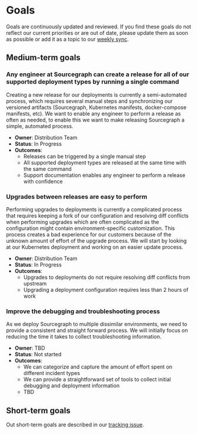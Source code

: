 # Goals

Goals are continuously updated and reviewed. If you find these goals do not reflect our current priorities or are out of date, please update them as soon as possible or add it as a topic to our [weekly sync](recurring_processes.md#weekly-distribution-team-sync).

## Medium-term goals

### Any engineer at Sourcegraph can create a release for all of our supported deployment types by running a single command

Creating a new release for our deployments is currently a semi-automated process, which requires several manual steps and synchronizing our versioned artifacts (Sourcegraph, Kubernetes manifests, docker-compose manifests, etc). We want to enable any engineer to perform a release as often as needed, to enable this we want to make releasing Sourcegraph a simple, automated process.

- **Owner**: Distribution Team
- **Status**: In Progress
- **Outcomes**:
  - Releases can be triggered by a single manual step
  - All supported deployment types are released at the same time with the same command
  - Support documentation enables any engineer to perform a release with confidence

### Upgrades between releases are easy to perform

Performing upgrades to deployments is currently a complicated process that requires keeping a fork of our configuration and resolving diff conflicts when performing upgrades which are often complicated as the configuration might contain environment-specific customization. This process creates a bad experience for our customers because of the unknown amount of effort of the upgrade process.
We will start by looking at our Kubernetes deployment and working on an easier update process.

- **Owner**: Distribution Team
- **Status**: In Progress
- **Outcomes**:
  - Upgrades to deployments do not require resolving diff conflicts from upstream
  - Upgrading a deployment configuration requires less than 2 hours of work

### Improve the debugging and troubleshooting process
As we deploy Sourcegraph to multiple dissimilar environments, we need to provide a consistent and straight forward process. We will initially focus on reducing the time it takes to collect troubleshooting information.

- **Owner**: TBD
- **Status**: Not started
- **Outcomes**:
  - We can categorize and capture the amount of effort spent on different incident types
  - We can provide a straightforward set of tools to collect initial debugging and deployment information
  - TBD

## Short-term goals

Out short-term goals are described in our [tracking issue](https://github.com/sourcegraph/sourcegraph/issues?q=is%3Aopen+is%3Aissue+label%3Atracking+label%3Ateam%2Fdistribution).
